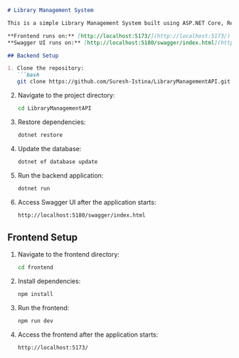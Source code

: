 

```markdown
# Library Management System

This is a simple Library Management System built using ASP.NET Core, React, TypeScript, and SQLite with Entity Framework. Documentation is available in Swagger and can be found in the `api-documentation` PDF inside the main folder.

**Frontend runs on:** [http://localhost:5173/](http://localhost:5173/)  
**Swagger UI runs on:** [http://localhost:5180/swagger/index.html](http://localhost:5180/swagger/index.html)

## Backend Setup

1. Clone the repository:
   ```bash
   git clone https://github.com/Suresh-Istina/LibraryManagementAPI.git
   ```

2. Navigate to the project directory:
   ```bash
   cd LibraryManagementAPI
   ```

3. Restore dependencies:
   ```bash
   dotnet restore
   ```

4. Update the database:
   ```bash
   dotnet ef database update
   ```

5. Run the backend application:
   ```bash
   dotnet run
   ```

6. Access Swagger UI after the application starts:
   ```markdown
   http://localhost:5180/swagger/index.html
   ```

## Frontend Setup

1. Navigate to the frontend directory:
   ```bash
   cd frontend
   ```

2. Install dependencies:
   ```bash
   npm install
   ```

3. Run the frontend:
   ```bash
   npm run dev
   ```

4. Access the frontend after the application starts:
   ```markdown
   http://localhost:5173/
   ```
```

